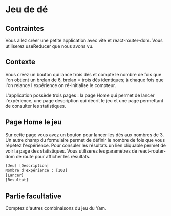 # Jeu de dé

## Contraintes

Vous allez créer une petite application avec vite et react-router-dom. Vous utiliserez useReducer que nous avons vu.

## Contexte

Vous créez un bouton qui lance trois dés et compte le nombre de fois que l'on obtient un brelan de 6, brelan =  trois dés identiques; à chaque fois que l'on relance l'expérience on ré-initialise le compteur.

L'application possède trois pages : la page Home qui permet de lancer l'expérience, une page description qui décrit le jeu et une page permettant de consulter les statistiques.

## Page Home le jeu

Sur cette page vous avez un bouton pour lancer les dés aux nombres de 3. Un autre champ du formulaire permet de définir le nombre de fois que vous répétez l'expérience. Pour consuler les résultats un lien cliquable permet de voir la page des statistiques. Vous utiliserez les paramètres de react-router-dom de route pour afficher les résultats.

```txt
[Jeu] [Description]
Nombre d'expérience : [100]
[Lancer]
[Resultat] 
```

## Partie facultative

Comptez d'autres combinaisons du jeu du Yam.
